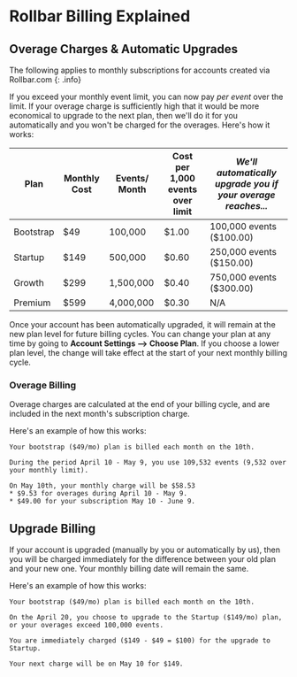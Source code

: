 # Rollbar Billing Explained

## Overage Charges & Automatic Upgrades
The following applies to monthly subscriptions for accounts created via Rollbar.com
{: .info}

If you exceed your monthly event limit, you can now pay *per event* over the limit.  If your overage charge is sufficiently high that it would be more economical to upgrade to the next plan, then we'll do it for you automatically and you won't be charged for the overages.  Here's how it works:

| Plan	| Monthly Cost	| Events/ Month	| Cost per 1,000 events over limit	| *We'll automatically upgrade you if your overage reaches...* |
|-------|----------------|---------------|-----------------------------------|----------|
| Bootstrap |	$49	| 100,000 |	$1.00	| 100,000 events ($100.00) |
| Startup | $149	| 500,000	| $0.60 | 250,000 events ($150.00) |
| Growth	| $299	| 1,500,000 |	$0.40 |	750,000 events ($300.00) |
| Premium	| $599	| 4,000,000 |	$0.30 |	N/A |
				
Once your account has been automatically upgraded, it will remain at the new plan level for future billing cycles.  You can change your plan at any time by going to **Account Settings --> Choose Plan**.  If you choose a lower plan level, the change will take effect at the start of your next monthly billing cycle.

### Overage Billing
Overage charges are calculated at the end of your billing cycle, and are included in the next month's subscription charge.

Here's an example of how this works:
```
Your bootstrap ($49/mo) plan is billed each month on the 10th.

During the period April 10 - May 9, you use 109,532 events (9,532 over your monthly limit).

On May 10th, your monthly charge will be $58.53
* $9.53 for overages during April 10 - May 9.
* $49.00 for your subscription May 10 - June 9.
```

## Upgrade Billing
If your account is upgraded (manually by you or automatically by us), then you will be charged immediately for the difference between your old plan and your new one.  Your monthly billing date will remain the same.

Here's an example of how this works:
```
Your bootstrap ($49/mo) plan is billed each month on the 10th.

On the April 20, you choose to upgrade to the Startup ($149/mo) plan, or your overages exceed 100,000 events.

You are immediately charged ($149 - $49 = $100) for the upgrade to Startup.

Your next charge will be on May 10 for $149.
```
